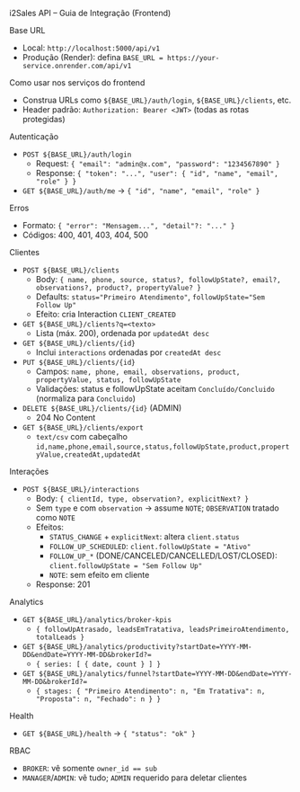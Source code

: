 i2Sales API – Guia de Integração (Frontend)

Base URL
- Local: `http://localhost:5000/api/v1`
- Produção (Render): defina `BASE_URL = https://your-service.onrender.com/api/v1`

Como usar nos serviços do frontend
- Construa URLs como `${BASE_URL}/auth/login`, `${BASE_URL}/clients`, etc.
- Header padrão: `Authorization: Bearer <JWT>` (todas as rotas protegidas)

Autenticação
- `POST ${BASE_URL}/auth/login`
  - Request: `{ "email": "admin@x.com", "password": "1234567890" }`
  - Response: `{ "token": "...", "user": { "id", "name", "email", "role" } }`
- `GET ${BASE_URL}/auth/me` → `{ "id", "name", "email", "role" }`

Erros
- Formato: `{ "error": "Mensagem...", "detail"?: "..." }`
- Códigos: 400, 401, 403, 404, 500

Clientes
- `POST ${BASE_URL}/clients`
  - Body: `{ name, phone, source, status?, followUpState?, email?, observations?, product?, propertyValue? }`
  - Defaults: `status="Primeiro Atendimento"`, `followUpState="Sem Follow Up"`
  - Efeito: cria Interaction `CLIENT_CREATED`
- `GET ${BASE_URL}/clients?q=<texto>`
  - Lista (máx. 200), ordenada por `updatedAt desc`
- `GET ${BASE_URL}/clients/{id}`
  - Inclui `interactions` ordenadas por `createdAt desc`
- `PUT ${BASE_URL}/clients/{id}`
  - Campos: `name, phone, email, observations, product, propertyValue, status, followUpState`
  - Validações: status e followUpState aceitam `Concluído/Concluido` (normaliza para `Concluido`)
- `DELETE ${BASE_URL}/clients/{id}` (ADMIN)
  - 204 No Content
- `GET ${BASE_URL}/clients/export`
  - `text/csv` com cabeçalho `id,name,phone,email,source,status,followUpState,product,propertyValue,createdAt,updatedAt`

Interações
- `POST ${BASE_URL}/interactions`
  - Body: `{ clientId, type, observation?, explicitNext? }`
  - Sem `type` e com `observation` → assume `NOTE`; `OBSERVATION` tratado como `NOTE`
  - Efeitos:
    - `STATUS_CHANGE` + `explicitNext`: altera `client.status`
    - `FOLLOW_UP_SCHEDULED`: `client.followUpState = "Ativo"`
    - `FOLLOW_UP_*` (DONE/CANCELED/CANCELLED/LOST/CLOSED): `client.followUpState = "Sem Follow Up"`
    - `NOTE`: sem efeito em cliente
  - Response: 201

Analytics
- `GET ${BASE_URL}/analytics/broker-kpis`
  - `{ followUpAtrasado, leadsEmTratativa, leadsPrimeiroAtendimento, totalLeads }`
- `GET ${BASE_URL}/analytics/productivity?startDate=YYYY-MM-DD&endDate=YYYY-MM-DD&brokerId?=`
  - `{ series: [ { date, count } ] }`
- `GET ${BASE_URL}/analytics/funnel?startDate=YYYY-MM-DD&endDate=YYYY-MM-DD&brokerId?=`
  - `{ stages: { "Primeiro Atendimento": n, "Em Tratativa": n, "Proposta": n, "Fechado": n } }`

Health
- `GET ${BASE_URL}/health` → `{ "status": "ok" }`

RBAC
- `BROKER`: vê somente `owner_id == sub`
- `MANAGER`/`ADMIN`: vê tudo; `ADMIN` requerido para deletar clientes
